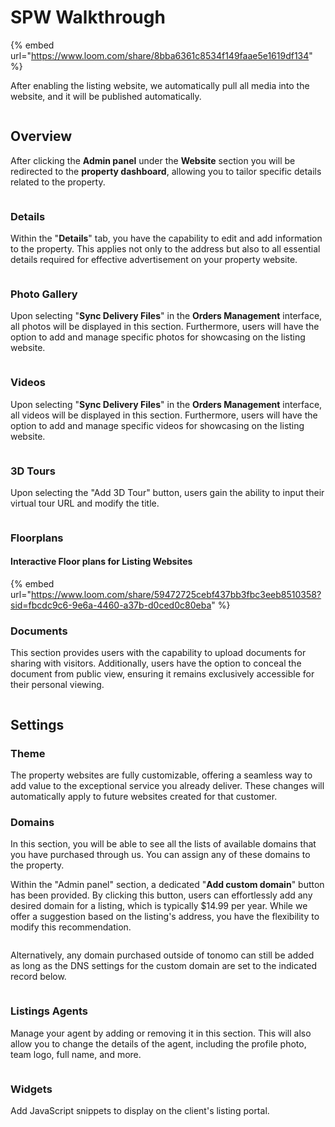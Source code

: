 # SPW Walkthrough

{% embed url="https://www.loom.com/share/8bba6361c8534f149faae5e1619df134" %}

After enabling the listing website, we automatically pull all media into the website, and it will be published automatically.

<figure><img src="../.gitbook/assets/Website.png" alt=""><figcaption></figcaption></figure>

## Overview

After clicking the **Admin panel** under the **Website** section you will be redirected to the **property dashboard**, allowing you to tailor specific details related to the property.

<figure><img src="../.gitbook/assets/SPW1.png" alt=""><figcaption></figcaption></figure>

### Details

Within the "**Details**" tab, you have the capability to edit and add information to the property. This applies not only to the address but also to all essential details required for effective advertisement on your property website.

<figure><img src="../.gitbook/assets/details.png" alt=""><figcaption></figcaption></figure>

### Photo Gallery

Upon selecting "**Sync Delivery Files**" in the **Orders Management** interface, all photos will be displayed in this section. Furthermore, users will have the option to add and manage specific photos for showcasing on the listing website.

<figure><img src="../.gitbook/assets/photo-gallery.png" alt=""><figcaption></figcaption></figure>

### Videos

Upon selecting "**Sync Delivery Files**" in the **Orders Management** interface, all videos will be displayed in this section. Furthermore, users will have the option to add and manage specific videos for showcasing on the listing website.

<figure><img src="../.gitbook/assets/videos.png" alt=""><figcaption></figcaption></figure>

### 3D Tours

Upon selecting the "Add 3D Tour" button, users gain the ability to input their virtual tour URL and modify the title.

<figure><img src="../.gitbook/assets/3d-tour.png" alt=""><figcaption></figcaption></figure>

### Floorplans

#### **Interactive Floor plans for Listing Websites**

{% embed url="https://www.loom.com/share/59472725cebf437bb3fbc3eeb8510358?sid=fbcdc9c6-9e6a-4460-a37b-d0ced0c80eba" %}

### Documents

This section provides users with the capability to upload documents for sharing with visitors. Additionally, users have the option to conceal the document from public view, ensuring it remains exclusively accessible for their personal viewing.

<figure><img src="../.gitbook/assets/documents.png" alt=""><figcaption></figcaption></figure>

## Settings

### Theme

The property websites are fully customizable, offering a seamless way to add value to the exceptional service you already deliver. These changes will automatically apply to future websites created for that customer.

### Domains

In this section, you will be able to see all the lists of available domains that you have purchased through us. You can assign any of these domains to the property.

Within the "Admin panel" section, a dedicated "**Add custom domain**" button has been provided. By clicking this button, users can effortlessly add any desired domain for a listing, which is typically $14.99 per year. While we offer a suggestion based on the listing's address, you have the flexibility to modify this recommendation.

<figure><img src="../.gitbook/assets/Domains (2).png" alt=""><figcaption></figcaption></figure>

Alternatively, any domain purchased outside of tonomo can still be added as long as the DNS settings for the custom domain are set to the indicated record below.

<figure><img src="../.gitbook/assets/Domains2.png" alt=""><figcaption></figcaption></figure>

### Listings Agents

Manage your agent by adding or removing it in this section. This will also allow you to change the details of the agent, including the profile photo, team logo, full name, and more.

<figure><img src="../.gitbook/assets/listing-agents.png" alt=""><figcaption></figcaption></figure>

### Widgets

Add JavaScript snippets to display on the client's listing portal.

<figure><img src="../.gitbook/assets/Widget.png" alt=""><figcaption></figcaption></figure>
